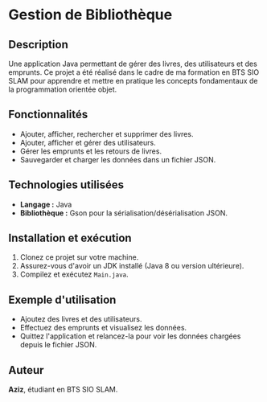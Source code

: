 # Gestion de Bibliothèque

## Description
Une application Java permettant de gérer des livres, des utilisateurs et des emprunts. Ce projet a été réalisé dans le cadre de ma formation en BTS SIO SLAM pour apprendre et mettre en pratique les concepts fondamentaux de la programmation orientée objet.

## Fonctionnalités
- Ajouter, afficher, rechercher et supprimer des livres.
- Ajouter, afficher et gérer des utilisateurs.
- Gérer les emprunts et les retours de livres.
- Sauvegarder et charger les données dans un fichier JSON.

## Technologies utilisées
- **Langage :** Java
- **Bibliothèque :** Gson pour la sérialisation/désérialisation JSON.

## Installation et exécution
1. Clonez ce projet sur votre machine.
2. Assurez-vous d'avoir un JDK installé (Java 8 ou version ultérieure).
3. Compilez et exécutez `Main.java`.

## Exemple d'utilisation
- Ajoutez des livres et des utilisateurs.
- Effectuez des emprunts et visualisez les données.
- Quittez l'application et relancez-la pour voir les données chargées depuis le fichier JSON.

## Auteur
**Aziz**, étudiant en BTS SIO SLAM.
